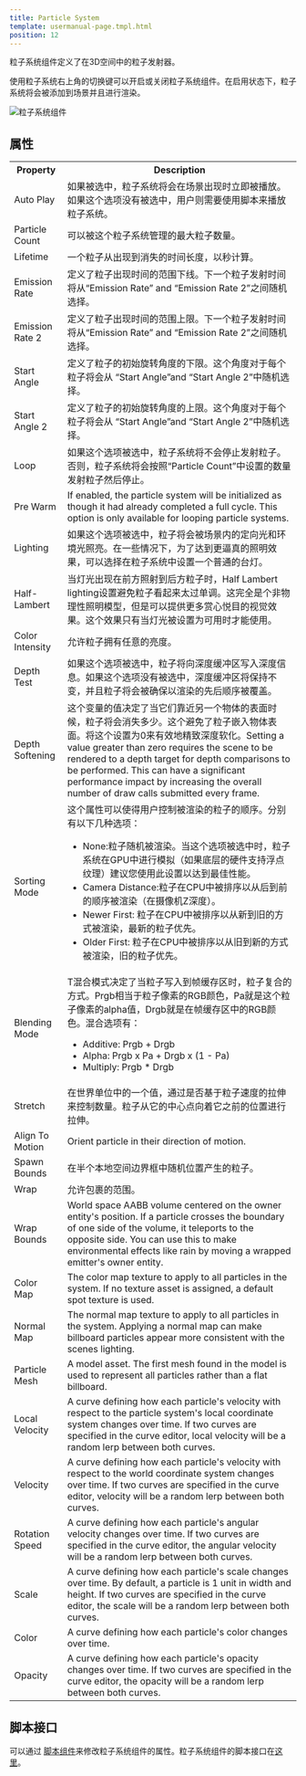 ```yaml
---
title: Particle System
template: usermanual-page.tmpl.html
position: 12
---
```


粒子系统组件定义了在3D空间中的粒子发射器。

使用粒子系统右上角的切换键可以开启或关闭粒子系统组件。在启用状态下，粒子系统将会被添加到场景并且进行渲染。

![粒子系统组件][1]

## 属性

<table class="table table-striped">
    <col class="property-name"></col>
    <col class="property-description"></col>
    <tr><th>Property</th><th>Description</th></tr>
    <tr><td>Auto Play</td><td>如果被选中，粒子系统将会在场景出现时立即被播放。如果这个选项没有被选中，用户则需要使用脚本来播放粒子系统。</td>
    <tr><td>Particle Count</td><td>可以被这个粒子系统管理的最大粒子数量。</td></tr>
    <tr><td>Lifetime</td><td> 一个粒子从出现到消失的时间长度，以秒计算。</td></tr>
    <tr><td>Emission Rate</td><td>定义了粒子出现时间的范围下线。下一个粒子发射时间将从“Emission Rate” and “Emission Rate 2”之间随机选择。</td></tr>
    <tr><td>Emission Rate 2</td><td>定义了粒子出现时间的范围上限。下一个粒子发射时间将从“Emission Rate” and “Emission Rate 2”之间随机选择。</td></tr>
    <tr><td>Start Angle</td><td>定义了粒子的初始旋转角度的下限。这个角度对于每个粒子将会从 “Start Angle”and “Start Angle 2”中随机选择。</td></tr>
    <tr><td>Start Angle 2</td><td>定义了粒子的初始旋转角度的上限。这个角度对于每个粒子将会从 “Start Angle”and “Start Angle 2”中随机选择。</td></tr>
    <tr><td>Loop</td><td>如果这个选项被选中，粒子系统将不会停止发射粒子。否则，粒子系统将会按照“Particle Count”中设置的数量发射粒子然后停止。</td></tr>
    <tr><td>Pre Warm</td><td>If enabled, the particle system will be initialized as though it had already completed a full cycle. This option is only available for looping particle systems.</td></tr>
    <tr><td>Lighting</td><td>如果这个选项被选中，粒子将会被场景内的定向光和环境光照亮。在一些情况下，为了达到更逼真的照明效果，可以选择在粒子系统中设置一个普通的台灯。</td></tr>
    <tr><td>Half-Lambert</td><td>当灯光出现在前方照射到后方粒子时，Half Lambert lighting设置避免粒子看起来太过单调。这完全是个非物理性照明模型，但是可以提供更多赏心悦目的视觉效果。这个效果只有当灯光被设置为可用时才能使用。</td></tr>
    <tr><td>Color Intensity</td><td>允许粒子拥有任意的亮度。</td></tr>
    <tr><td>Depth Test</td><td>如果这个选项被选中，粒子将向深度缓冲区写入深度信息。如果这个选项没有被选中，深度缓冲区将保持不变，并且粒子将会被确保以渲染的先后顺序被覆盖。</td></tr>
    <tr><td>Depth Softening</td><td>这个变量的值决定了当它们靠近另一个物体的表面时候，粒子将会消失多少。这个避免了粒子嵌入物体表面。将这个设置为0来有效地精致深度软化。Setting a value greater than zero requires the scene to be rendered to a depth target for depth comparisons to be performed. This can have a significant performance impact by increasing the overall number of draw calls submitted every frame.</td></tr>
    <tr><td>Sorting Mode</td><td>这个属性可以使得用户控制被渲染的粒子的顺序。分别有以下几种选项：
        <ul>
            <li>None:粒子随机被渲染。当这个选项被选中时，粒子系统在GPU中进行模拟（如果底层的硬件支持浮点纹理）建议您使用此设置以达到最佳性能。</li>
            <li>Camera Distance:粒子在CPU中被排序以从后到前的顺序被渲染（在摄像机Z深度）。</li>
            <li>Newer First: 粒子在CPU中被排序以从新到旧的方式被渲染，最新的粒子优先。</li>
            <li>Older First: 粒子在CPU中被排序以从旧到新的方式被渲染，旧的粒子优先。</li>
        </ul>
    </td></tr>
    <tr><td>Blending Mode</td><td>T混合模式决定了当粒子写入到帧缓存区时，粒子复合的方式。Prgb相当于粒子像素的RGB颜色，Pa就是这个粒子像素的alpha值，Drgb就是在帧缓存区中的RGB颜色。混合选项有：
        <ul>
            <li>Additive: Prgb + Drgb</li>
            <li>Alpha: Prgb x Pa + Drgb x (1 - Pa)</li>
            <li>Multiply: Prgb * Drgb</li>
        </ul>
    </td></tr>
    <tr><td>Stretch</td><td>在世界单位中的一个值，通过是否基于粒子速度的拉伸来控制数量。粒子从它的中心点向着它之前的位置进行拉伸。</td></tr>
    <tr><td>Align To Motion</td><td>Orient particle in their direction of motion.</td></tr>
    <tr><td>Spawn Bounds</td><td>在半个本地空间边界框中随机位置产生的粒子。</td></tr>
    <tr><td>Wrap</td><td>允许包裹的范围。</td></tr>
    <tr><td>Wrap Bounds</td><td>World space AABB volume centered on the owner entity's position. If a particle crosses the boundary of one side of the volume, it teleports to the opposite side. You can use this to make environmental effects like rain by moving a wrapped emitter's owner entity.</td></tr>
    <tr><td>Color Map</td><td>The color map texture to apply to all particles in the system. If no texture asset is assigned, a default spot texture is used.</td></tr>
    <tr><td>Normal Map</td><td>The normal map texture to apply to all particles in the system. Applying a normal map can make billboard particles appear more consistent with the scenes lighting.</td></tr>
    <tr><td>Particle Mesh</td><td>A model asset. The first mesh found in the model is used to represent all particles rather than a flat billboard.</td></tr>
    <tr><td>Local Velocity</td><td>A curve defining how each particle's velocity with respect to the particle system's local coordinate system changes over time. If two curves are specified in the curve editor, local velocity will be a random lerp between both curves.</td></tr>
    <tr><td>Velocity</td><td>A curve defining how each particle's velocity with respect to the world coordinate system changes over time. If two curves are specified in the curve editor, velocity will be a random lerp between both curves.</td></tr>
    <tr><td>Rotation Speed</td><td>A curve defining how each particle's angular velocity changes over time. If two curves are specified in the curve editor, the angular velocity will be a random lerp between both curves.</td></tr>
    <tr><td>Scale</td><td>A curve defining how each particle's scale changes over time. By default, a particle is 1 unit in width and height. If two curves are specified in the curve editor, the scale will be a random lerp between both curves.</td></tr>
    <tr><td>Color</td><td>A curve defining how each particle's color changes over time.</td></tr>
    <tr><td>Opacity</td><td>A curve defining how each particle's opacity changes over time. If two curves are specified in the curve editor, the opacity will be a random lerp between both curves.</td></tr>
</table>

## 脚本接口

可以通过 [脚本组件][2]来修改粒子系统组件的属性。粒子系统组件的脚本接口在[这里][3]。

[1]: /images/user-manual/scenes/components/component-particle-system.png
[2]: /user-manual/packs/components/script
[3]: /engine/api/stable/symbols/pc.ParticleSystemComponent.html

